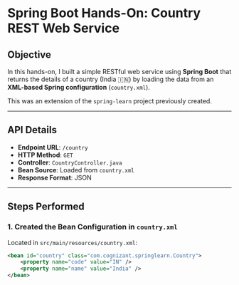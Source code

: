 #  Spring Boot Hands-On: Country REST Web Service

## Objective

In this hands-on, I built a simple RESTful web service using **Spring Boot** that returns the details of a country (India 🇮🇳) by loading the data from an **XML-based Spring configuration** (`country.xml`).

This was an extension of the `spring-learn` project previously created.

---

##  API Details

- **Endpoint URL**: `/country`
- **HTTP Method**: `GET`
- **Controller**: `CountryController.java`
- **Bean Source**: Loaded from `country.xml`
- **Response Format**: JSON

---

##  Steps Performed

### 1. Created the Bean Configuration in `country.xml`

Located in `src/main/resources/country.xml`:

```xml
<bean id="country" class="com.cognizant.springlearn.Country">
    <property name="code" value="IN" />
    <property name="name" value="India" />
</bean>
